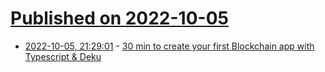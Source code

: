 # [Published on 2022-10-05](index.md)

* [2022-10-05, 21:29:01](https://lobste.rs/s/im2b71/30_min_create_your_first_blockchain_app) - [30 min to create your first Blockchain app with Typescript & Deku](https://www.marigold.dev/post/30-min-to-create-your-first-blockchain-app-with-typescript-deku)

